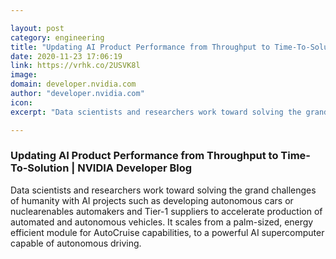 ```yaml
---

layout: post
category: engineering
title: "Updating AI Product Performance from Throughput to Time-To-Solution"
date: 2020-11-23 17:06:19
link: https://vrhk.co/2USVK8l
image: 
domain: developer.nvidia.com
author: "developer.nvidia.com"
icon: 
excerpt: "Data scientists and researchers work toward solving the grand challenges of humanity with AI projects such as developing autonomous cars or nuclearenables automakers and Tier-1 suppliers to accelerate production of automated and autonomous vehicles. It scales from a palm-sized, energy efficient module for AutoCruise capabilities, to a powerful AI supercomputer capable of autonomous driving."

---
```


### Updating AI Product Performance from Throughput to Time-To-Solution | NVIDIA Developer Blog

Data scientists and researchers work toward solving the grand challenges of humanity with AI projects such as developing autonomous cars or nuclearenables automakers and Tier-1 suppliers to accelerate production of automated and autonomous vehicles. It scales from a palm-sized, energy efficient module for AutoCruise capabilities, to a powerful AI supercomputer capable of autonomous driving.